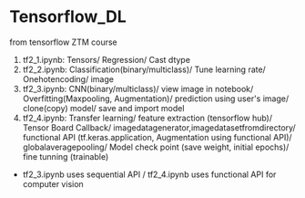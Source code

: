 # Tensorflow_DL
from tensorflow ZTM course

1. tf2_1.ipynb: Tensors/ Regression/ Cast dtype
2. tf2_2.ipynb: Classification(binary/multiclass)/ Tune learning rate/ Onehotencoding/ image
3. tf2_3.ipynb: CNN(binary/multiclass)/ view image in notebook/ Overfitting(Maxpooling, Augmentation)/ prediction using user's image/ clone(copy) model/ save and import model
4. tf2_4.ipynb: Transfer learning/ feature extraction (tensorflow hub)/ Tensor Board Callback/ imagedatagenerator,imagedatasetfromdirectory/ functional API (tf.keras.application, Augmentation using functional API)/ globalaveragepooling/ Model check point (save weight, initial epochs)/ fine tunning (trainable)


* tf2_3.ipynb uses sequential API / tf2_4.ipynb uses functional API for computer vision
